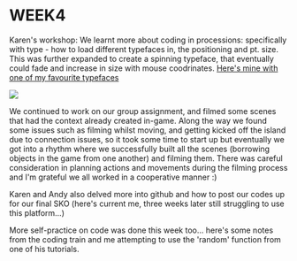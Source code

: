 # WEEK4 

Karen's workshop: We learnt more about coding in processions: specifically with type - how to load different typefaces in, the positioning and pt. size. This was further expanded to create a spinning typeface, that eventually could fade and increase in size with mouse coodrinates. [Here's mine with one of my favourite typefaces](https://renpapers.github.io/codeword/Processing%20Sketches/Spinning%20text)

<img src= "spinningtext.JPG">

We continued to work on our group assignment, and filmed some scenes that had the context already created in-game. Along the way we found some issues such as filming whilst moving, and getting kicked off the island due to connection issues, so it took some time to start up but eventually we got into a rhythm where we successfully built all the scenes (borrowing objects in the game from one another) and filming them. There was careful consideration in planning actions and movements during the filming process and I'm grateful we all worked in a cooperative manner :) 

Karen and Andy also delved more into github and how to post our codes up for our final SKO (here's current me, three weeks later still struggling to use this platform...) 

More self-practice on code was done this week too... here's some notes from the coding train and me attempting to use the 'random' function from one of his tutorials. 

